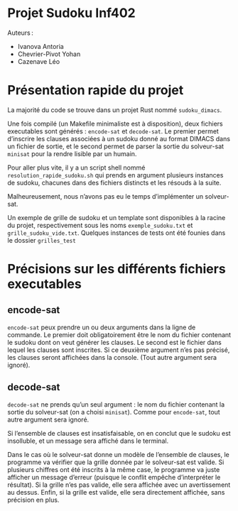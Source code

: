 Projet Sudoku Inf402
====================

Auteurs :

- Ivanova Antoria
- Chevrier-Pivot Yohan
- Cazenave Léo

# Présentation rapide du projet

La majorité du code se trouve dans un projet Rust nommé `sudoku_dimacs`.

Une fois compilé (un Makefile minimaliste est à disposition), deux fichiers
executables sont générés : `encode-sat` et `decode-sat`. Le premier permet
d’inscrire les clauses associées à un sudoku donné au format DIMACS dans un
fichier de sortie, et le second permet de parser la sortie du solveur-sat
`minisat` pour la rendre lisible par un humain.

Pour aller plus vite, il y a un script shell nommé `resolution_rapide_sudoku.sh`
qui prends en argument plusieurs instances de sudoku, chacunes dans des fichiers
distincts et les résouds à la suite.

Malheureusement, nous n’avons pas eu le temps d’implémenter un solveur-sat.

Un exemple de grille de sudoku et un template sont disponibles à la racine du
projet, respectivement sous les noms `exemple_sudoku.txt` et `grille_sudoku_vide.txt`.
Quelques instances de tests ont été founies dans le dossier `grilles_test`

# Précisions sur les différents fichiers executables

## encode-sat

`encode-sat` peux prendre un ou deux arguments dans la ligne de commande. Le
premier doit obligatoirement être le nom du fichier contenant le sudoku dont
on veut générer les clauses. Le second est le fichier dans lequel les clauses
sont inscrites. Si ce deuxième argument n’es pas précisé, les clauses seront
affichées dans la console. (Tout autre argument sera ignoré).

## decode-sat

`decode-sat` ne prends qu’un seul argument : le nom du fichier contenant la
sortie du solveur-sat (on a choisi `minisat`). Comme pour `encode-sat`, tout
autre argument sera ignoré.

Si l’ensemble de clauses est insatisfaisable, on en conclut que le sudoku est
insolluble, et un message sera affiché dans le terminal.

Dans le cas où le solveur-sat donne un modèle de l’ensemble de clauses, le
programme va vérifier que la grille donnée par le solveur-sat est valide.
Si plusieurs chiffres ont été inscrits à la même case, le programme va juste
afficher un message d’erreur (puisque le conflit empêche d’interpréter le
résultat). Si la grille n’es pas valide, elle sera affichée avec un
avertissement au dessus. Enfin, si la grille est valide, elle sera directement
affichée, sans précision en plus.
